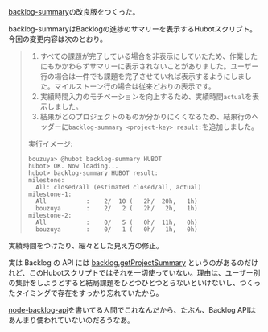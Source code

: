 [backlog-summary](https://github.com/faithcreates/hubot-scripts/pull/35)の改良版をつくった。

backlog-summaryはBacklogの進捗のサマリーを表示するHubotスクリプト。今回の変更内容は次のとおり。

> 1. すべての課題が完了している場合を非表示にしていたため、作業したにもかかわらずサマリーに表示されないことがありました。ユーザー行の場合は一件でも課題を完了させていれば表示するようにしました。マイルストーン行の場合は従来どおりの表示です。
> 2. 実績時間入力のモチベーションを向上するため、実績時間`actual`を表示しました。
> 3. 結果がどのプロジェクトのものか分かりにくくなるため、結果行のヘッダーに`backlog-summary <project-key> result:`を追加しました。
>
> 実行イメージ:
>
>     bouzuya> @hubot backlog-summary HUBOT
>     hubot> OK. Now loading...
>     hubot> backlog-summary HUBOT result:
>     milestone:
>       All: closed/all (estimated closed/all, actual)
>     milestone-1:
>       All           :    2/  10 (   2h/  20h,   1h)
>       bouzuya       :    2/   2 (   2h/   2h,   1h)
>     milestone-2:
>       All           :    0/   5 (   0h/  11h,   0h)
>       bouzuya       :    0/   1 (   0h/   1h,   0h)
>

実績時間をつけたり、細々とした見え方の修正。

実は Backlog の API には [backlog.getProjectSummary](http://www.backlog.jp/api/method_getProjectSummary.html) というのがあるのだけれど、このHubotスクリプトではそれを一切使っていない。理由は、ユーザー別の集計をしようとすると結局課題をひとつひとつとらないといけないし、つくったタイミングで存在をすっかり忘れていたから。

[node-backlog-api][bouzuya/node-backlog-api]を書いてる人間でこれなんだから、たぶん、Backlog APIはあんまり使われていないのだろうなあ。

[bouzuya/node-backlog-api]: https://github.com/bouzuya/node-backlog-api
